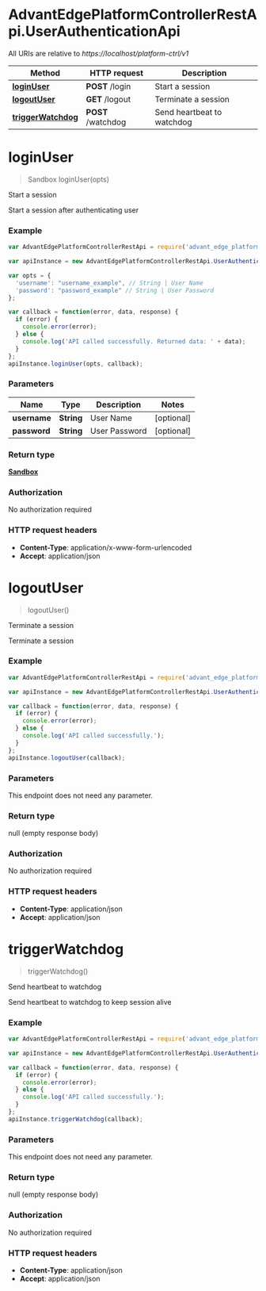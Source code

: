 # AdvantEdgePlatformControllerRestApi.UserAuthenticationApi

All URIs are relative to *https://localhost/platform-ctrl/v1*

Method | HTTP request | Description
------------- | ------------- | -------------
[**loginUser**](UserAuthenticationApi.md#loginUser) | **POST** /login | Start a session
[**logoutUser**](UserAuthenticationApi.md#logoutUser) | **GET** /logout | Terminate a session
[**triggerWatchdog**](UserAuthenticationApi.md#triggerWatchdog) | **POST** /watchdog | Send heartbeat to watchdog


<a name="loginUser"></a>
# **loginUser**
> Sandbox loginUser(opts)

Start a session

Start a session after authenticating user

### Example
```javascript
var AdvantEdgePlatformControllerRestApi = require('advant_edge_platform_controller_rest_api');

var apiInstance = new AdvantEdgePlatformControllerRestApi.UserAuthenticationApi();

var opts = { 
  'username': "username_example", // String | User Name
  'password': "password_example" // String | User Password
};

var callback = function(error, data, response) {
  if (error) {
    console.error(error);
  } else {
    console.log('API called successfully. Returned data: ' + data);
  }
};
apiInstance.loginUser(opts, callback);
```

### Parameters

Name | Type | Description  | Notes
------------- | ------------- | ------------- | -------------
 **username** | **String**| User Name | [optional] 
 **password** | **String**| User Password | [optional] 

### Return type

[**Sandbox**](Sandbox.md)

### Authorization

No authorization required

### HTTP request headers

 - **Content-Type**: application/x-www-form-urlencoded
 - **Accept**: application/json

<a name="logoutUser"></a>
# **logoutUser**
> logoutUser()

Terminate a session

Terminate a session

### Example
```javascript
var AdvantEdgePlatformControllerRestApi = require('advant_edge_platform_controller_rest_api');

var apiInstance = new AdvantEdgePlatformControllerRestApi.UserAuthenticationApi();

var callback = function(error, data, response) {
  if (error) {
    console.error(error);
  } else {
    console.log('API called successfully.');
  }
};
apiInstance.logoutUser(callback);
```

### Parameters
This endpoint does not need any parameter.

### Return type

null (empty response body)

### Authorization

No authorization required

### HTTP request headers

 - **Content-Type**: application/json
 - **Accept**: application/json

<a name="triggerWatchdog"></a>
# **triggerWatchdog**
> triggerWatchdog()

Send heartbeat to watchdog

Send heartbeat to watchdog to keep session alive

### Example
```javascript
var AdvantEdgePlatformControllerRestApi = require('advant_edge_platform_controller_rest_api');

var apiInstance = new AdvantEdgePlatformControllerRestApi.UserAuthenticationApi();

var callback = function(error, data, response) {
  if (error) {
    console.error(error);
  } else {
    console.log('API called successfully.');
  }
};
apiInstance.triggerWatchdog(callback);
```

### Parameters
This endpoint does not need any parameter.

### Return type

null (empty response body)

### Authorization

No authorization required

### HTTP request headers

 - **Content-Type**: application/json
 - **Accept**: application/json

